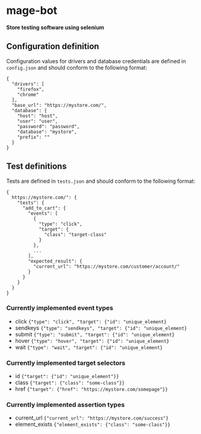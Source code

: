 # mage-bot
**Store testing software using selenium**
## Configuration definition
Configuration values for drivers and database credentials are defined in ```config.json``` and should conform to the following format:
```
{
  "drivers": [
    "firefox",
    "chrome"
  ],
  "base_url": "https://mystore.com/",
  "database": {
    "host": "host",
    "user": "user",
    "password": "password",
    "database": "mystore",
    "prefix": ""
  }
}
```
## Test definitions
Tests are defined in ```tests.json``` and should conform to the following format:
```
{
  https://mystore.com/": {
    "tests": {
      "add_to_cart": {
        "events": [
          {
            "type": "click",
            "target": {
              "class": "target-class"
            }
          },
          ...
        ],
        "expected_result": {
          "current_url": "https://mystore.com/customer/account/"
        }
      }
    }
  }
}
```

### Currently implemented event types
* click ```{"type": "click", "target": {"id": "unique_element}```
* sendkeys ```{"type": "sendkeys", "target": {"id": "unique_element}```
* submit ```{"type": "submit", "target": {"id": "unique_element}```
* hover ```{"type": "hover", "target": {"id": "unique_element}```
* wait ```{"type": "wait", "target": {"id": "unique_element}```

### Currently implemented target selectors
* id ```{"target": {"id": "unique_element"}}```
* class ```{"target": {"class": "some-class"}}```
* href ```{"target": {"href": "https://mystore.com/somepage"}}```

### Currently implemented assertion types
* current_url ```{"current_url": "https://mystore.com/success"}```
* element_exists ```{"element_exists": {"class": "some-class"}}```
